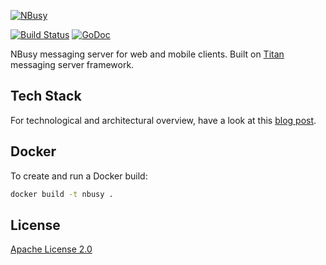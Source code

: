 [![NBusy](https://raw.github.com/nbusy/nbusy/master/client/images/nbusy_large.png)](http://nbusy.com/)

[![Build Status](https://travis-ci.org/nbusy/nbusy.svg?branch=master)](https://travis-ci.org/nbusy/nbusy)
[![GoDoc](https://godoc.org/github.com/nbusy/nbusy?status.svg)](https://godoc.org/github.com/nbusy/nbusy)

NBusy messaging server for web and mobile clients. Built on [Titan](https://github.com/titan-x) messaging server framework.

## Tech Stack

For technological and architectural overview, have a look at this [blog post](http://www.soygul.com/projects/nbusy/).

## Docker

To create and run a Docker build:

```bash
docker build -t nbusy .
```

## License

[Apache License 2.0](LICENSE)
